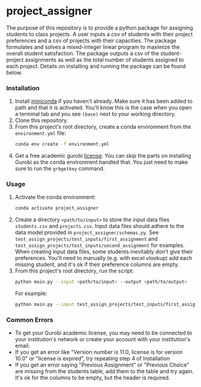 # project_assigner
The purpose of this repository is to provide a python package for assigning students to
class projects. A user inputs a csv of students with their project preferences
and a csv of projects with their capacities. The package formulates and solves
a mixed-integer linear program to maximize the overall student satisfaction.
The package outputs a csv of the student-project assignments as well as the total
number of students assigned to each project. Details on installing and running
the package can be found below.


### Installation
1. Install [miniconda](https://docs.conda.io/en/latest/miniconda.html) if you
haven't already. Make sure it has been added to path and that it is activated.
You'll know this is the case when you open a terminal tab and you see `(base)`
next to your working directory.
2. Clone this repository.
3. From this project's root directory, create a conda environment from the `environment.yml` file:
    ```bash
    conda env create -f environment.yml
    ```
4. Get a free academic gurobi [license](https://www.gurobi.com/academia/academic-program-and-licenses/).
You can skip the parts on installing Gurobi as the conda environment handled that. You just need to make
sure to run the `grbgetkey` command.

### Usage
1. Activate the conda environment:
    ```bash
    conda activate project_assigner
    ```
2. Create a directory `<path/to/input>` to store the input data files `students.csv`
and `projects.csv`. Input data files should adhere to the data model provided in
`project_assigner/schemas.py`. See `test_assign_projects/test_inputs/first_assignment`
and `test_assign_projects/test_inputs/second_assignment` for examples. When creating
input data files, some students inevitably don't give their preferences. You'll need
to manually (e.g. with excel vlookup) add each missing student, and it's ok if their
preference columns are empty.
3. From this project's root directory, run the script:
    ```bash
    python main.py --input <path/to/input> --output <path/to/output>
    ```
    For example:
    ```bash
    python main.py --input test_assign_projects/test_inputs/first_assignment --output example_output
    ```

### Common Errors
* To get your Gurobi academic license, you may need to be connected to your
institution's network or create your account with your institution's email.
* If you get an error like "Version number is 11.0, license is for version 10.0"
or "license is expired", try repeating step 4 of Installation
* If you get an error saying "Previous Assignment" or "Previous Choice" are missing
from the students table, add them to the table and try again. It's ok for the columns
to be empty, but the header is required.
